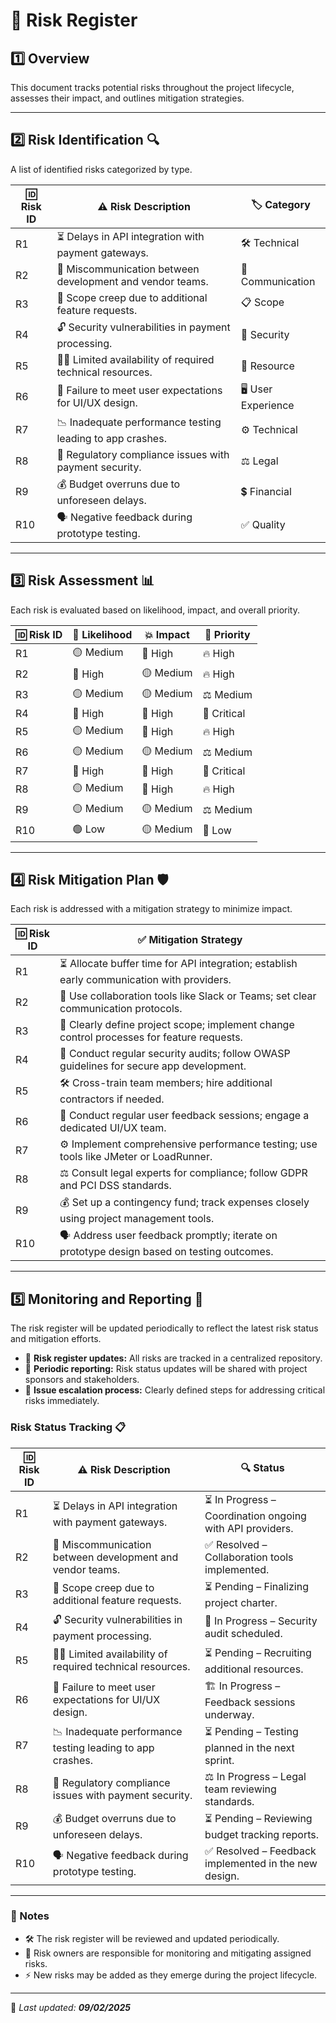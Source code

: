 # 🚀 Risk Register  

## 1️⃣ Overview  
This document tracks potential risks throughout the project lifecycle, assesses their impact, and outlines mitigation strategies.  

---

## 2️⃣ Risk Identification 🔍  
A list of identified risks categorized by type.  

| 🆔 Risk ID | ⚠️ Risk Description                                      | 🏷️ Category         |
|------------|----------------------------------------------------------|---------------------|
| R1         | ⏳ Delays in API integration with payment gateways.        | 🛠️ Technical       |
| R2         | 💬 Miscommunication between development and vendor teams.  | 📢 Communication   |
| R3         | 📌 Scope creep due to additional feature requests.        | 📋 Scope          |
| R4         | 🔓 Security vulnerabilities in payment processing.        | 🔐 Security       |
| R5         | 🧑‍💻 Limited availability of required technical resources.  | 🔧 Resource       |
| R6         | 🎨 Failure to meet user expectations for UI/UX design.     | 🖥️ User Experience |
| R7         | 📉 Inadequate performance testing leading to app crashes. | ⚙️ Technical      |
| R8         | 📜 Regulatory compliance issues with payment security.    | ⚖️ Legal          |
| R9         | 💰 Budget overruns due to unforeseen delays.              | 💲 Financial      |
| R10        | 🗣️ Negative feedback during prototype testing.           | ✅ Quality        |

---

## 3️⃣ Risk Assessment 📊  
Each risk is evaluated based on likelihood, impact, and overall priority.  

| 🆔 Risk ID | 🔮 Likelihood | 💥 Impact | 🎯 Priority  |
|------------|-------------|---------|-----------|
| R1         | 🟡 Medium    | 🔴 High  | 🔥 High   |
| R2         | 🔴 High      | 🟡 Medium | 🔥 High  |
| R3         | 🟡 Medium    | 🟡 Medium | ⚖️ Medium  |
| R4         | 🔴 High      | 🔴 High  | 🚨 Critical |
| R5         | 🟡 Medium    | 🔴 High  | 🔥 High   |
| R6         | 🟡 Medium    | 🟡 Medium | ⚖️ Medium  |
| R7         | 🔴 High      | 🔴 High  | 🚨 Critical |
| R8         | 🟡 Medium    | 🔴 High  | 🔥 High   |
| R9         | 🟡 Medium    | 🟡 Medium | ⚖️ Medium  |
| R10        | 🟢 Low       | 🟡 Medium | 🔹 Low    |

---

## 4️⃣ Risk Mitigation Plan 🛡️  
Each risk is addressed with a mitigation strategy to minimize impact.  

| 🆔 Risk ID | ✅ Mitigation Strategy |
|------------|----------------------|
| R1         | ⏳ Allocate buffer time for API integration; establish early communication with providers. |
| R2         | 💬 Use collaboration tools like Slack or Teams; set clear communication protocols. |
| R3         | 📌 Clearly define project scope; implement change control processes for feature requests. |
| R4         | 🔐 Conduct regular security audits; follow OWASP guidelines for secure app development. |
| R5         | 🛠️ Cross-train team members; hire additional contractors if needed. |
| R6         | 🎨 Conduct regular user feedback sessions; engage a dedicated UI/UX team. |
| R7         | ⚙️ Implement comprehensive performance testing; use tools like JMeter or LoadRunner. |
| R8         | ⚖️ Consult legal experts for compliance; follow GDPR and PCI DSS standards. |
| R9         | 💰 Set up a contingency fund; track expenses closely using project management tools. |
| R10        | 🗣️ Address user feedback promptly; iterate on prototype design based on testing outcomes. |

---

## 5️⃣ Monitoring and Reporting 📢  
The risk register will be updated periodically to reflect the latest risk status and mitigation efforts.  

- 📌 **Risk register updates:** All risks are tracked in a centralized repository.  
- 📅 **Periodic reporting:** Risk status updates will be shared with project sponsors and stakeholders.  
- 🚨 **Issue escalation process:** Clearly defined steps for addressing critical risks immediately.  

### **Risk Status Tracking 📋**  
| 🆔 Risk ID | ⚠️ Risk Description                                      | 🔍 Status                                       |
|------------|----------------------------------------------------------|---------------------------------------------|
| R1         | ⏳ Delays in API integration with payment gateways.        | ⏳ In Progress – Coordination ongoing with API providers. |
| R2         | 💬 Miscommunication between development and vendor teams.  | ✅ Resolved – Collaboration tools implemented. |
| R3         | 📌 Scope creep due to additional feature requests.        | ⏳ Pending – Finalizing project charter. |
| R4         | 🔓 Security vulnerabilities in payment processing.        | 🔐 In Progress – Security audit scheduled. |
| R5         | 🧑‍💻 Limited availability of required technical resources.  | ⏳ Pending – Recruiting additional resources. |
| R6         | 🎨 Failure to meet user expectations for UI/UX design.     | 🏗️ In Progress – Feedback sessions underway. |
| R7         | 📉 Inadequate performance testing leading to app crashes. | ⏳ Pending – Testing planned in the next sprint. |
| R8         | 📜 Regulatory compliance issues with payment security.    | ⚖️ In Progress – Legal team reviewing standards. |
| R9         | 💰 Budget overruns due to unforeseen delays.              | ⏳ Pending – Reviewing budget tracking reports. |
| R10        | 🗣️ Negative feedback during prototype testing.           | ✅ Resolved – Feedback implemented in the new design. |

---

### **📝 Notes**  
- 🛠️ The risk register will be reviewed and updated periodically.  
- 👥 Risk owners are responsible for monitoring and mitigating assigned risks.  
- ⚡ New risks may be added as they emerge during the project lifecycle.  

---

📅 _Last updated: **09/02/2025**_  

